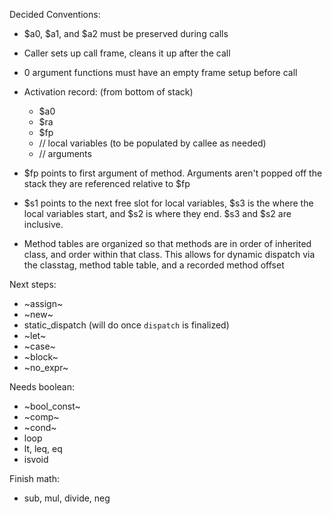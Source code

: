 Decided Conventions:

- $a0, $a1, and $a2 must be preserved during calls

- Caller sets up call frame, cleans it up after the call

- 0 argument functions must have an empty frame setup before call

- Activation record:
  (from bottom of stack)
  - $a0
  - $ra
  - $fp
  - // local variables (to be populated by callee as needed)
  - // arguments

- $fp points to first argument of method. Arguments aren't popped off the stack they are referenced relative to $fp

- $s1 points to the next free slot for local variables, $s3 is the where the local variables start, and $s2 is where they end. $s3 and $s2 are inclusive.

- Method tables are organized so that methods are in order of inherited class, and order within that class. This allows for dynamic dispatch via the classtag, method table table, and a recorded method offset


Next steps:
- ~assign~
- ~new~
- static_dispatch (will do once `dispatch` is finalized)
- ~let~
- ~case~
- ~block~
- ~no_expr~

Needs boolean:
- ~bool_const~
- ~comp~
- ~cond~
- loop
- lt, leq, eq 
- isvoid

Finish math:
- sub, mul, divide, neg